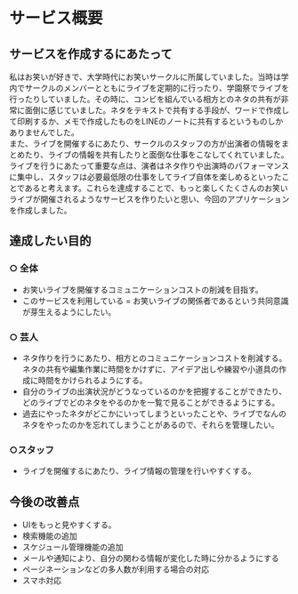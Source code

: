 # サービス概要
## サービスを作成するにあたって
私はお笑いが好きで、大学時代にお笑いサークルに所属していました。当時は学内でサークルのメンバーとともにライブを定期的に行ったり、学園祭でライブを行ったりしていました。その時に、コンビを組んでいる相方とのネタの共有が非常に面倒に感じていました。ネタをテキストで共有する手段が、ワードで作成して印刷するか、メモで作成したものをLINEのノートに共有するというものしかありませんでした。  
また、ライブを開催するにあたり、サークルのスタッフの方が出演者の情報をまとめたり、ライブの情報を共有したりと面倒な仕事をこなしてくれていました。  
ライブを行うにあたって重要な点は、演者はネタ作りや出演時のパフォーマンスに集中し、スタッフは必要最低限の仕事をしてライブ自体を楽しめるといったことであると考えます。これらを達成することで、もっと楽しくたくさんのお笑いライブが開催されるようなサービスを作りたいと思い、今回のアプリケーションを作成しました。
## 達成したい目的
### ○ 全体  
- お笑いライブを開催するコミュニケーションコストの削減を目指す。
- このサービスを利用している = お笑いライブの関係者であるという共同意識が芽生えるようにしたい。
  
### ○ 芸人
- ネタ作りを行うにあたり、相方とのコミュニケーションコストを削減する。ネタの共有や編集作業に時間をかけずに、アイデア出しや練習や小道具の作成に時間をかけられるようにする。
- 自分のライブの出演状況がどうなっているのかを把握することができたり、どのライブでどのネタをやるのかを一覧で見ることができるようにする。
- 過去にやったネタがどこかにいってしまうといったことや、ライブでなんのネタをやったのかを忘れてしまうことがあるので、それらを管理したい。

### ○スタッフ
- ライブを開催するにあたり、ライブ情報の管理を行いやすくする。


## 今後の改善点
- UIをもっと見やすくする。
- 検索機能の追加
- スケジュール管理機能の追加
- メールや通知により、自分の関わる情報が変化した時に分かるようにする
- ページネーションなどの多人数が利用する場合の対応
- スマホ対応